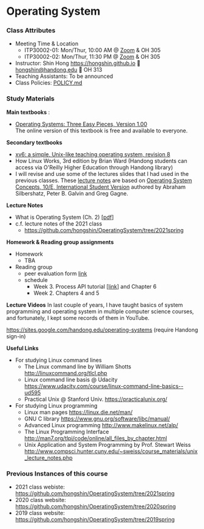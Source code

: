# Operating System

### Class Attributes ###
* Meeting Time & Location
  - ITP30002-01: Mon/Thur, 10:00 AM @ [Zoom](https://handong.zoom.us/my/hongshin) & OH 305
  - ITP30002-02: Mon/Thur, 11:30 PM @ [Zoom](https://handong.zoom.us/my/hongshin) & OH 305
* Instructor: Shin Hong https://hongshin.github.io :e-mail: hongshin@handong.edu :door: OH 313
* Teaching Assistants: To be announced
* Class Policies: [POLICY.md](https://github.com/hongshin/OperatingSystem/blob/master/POLICY.md)


### Study Materials ###

**Main textbooks** :
* [Operating Systems: Three Easy Pieces, Version 1.00](http://pages.cs.wisc.edu/~remzi/OSTEP/)  
  The online version of this textbook is free and available to everyone.

**Secondary textbooks**
* [xv6: a simple, Unix-like teaching operating system, revision 8](https://pdos.csail.mit.edu/6.828/2014/xv6/book-rev8.pdf)
* How Linux Works, 3rd edition by Brian Ward (Handong students can access via O'Reilly Higher Education through Handong library)
* I will revise and use some of the lectures slides that I had used in the previous classes. These [lecture notes](https://github.com/hongshin/OperatingSystem/tree/2020spring) are based on [Operating System Concepts, 10/E, International Student Version](http://www.kyobobook.co.kr/product/detailViewEng.laf?ejkGb=ENG&mallGb=ENG&barcode=9781119586166) authored by Abraham Silbershatz, Peter B. Galvin and Greg Gagne. 

**Lecture Notes**
 - What is Operating System (Ch. 2) [[pdf](notes/ch2-intro+os.pdf)]
 - c.f. lecture notes of the 2021 class
    * https://github.com/hongshin/OperatingSystem/tree/2021spring

**Homework & Reading group assignments**
 - Homework
    * TBA
 - Reading group
    * peer evaluation form [link](https://github.com/hongshin/OperatingSystem/blob/master/assignments/peer%2Bevaluation.xlsx)
    * schedule
        - Week 3. Process API tutorial [[link](https://youtu.be/22Z7xAD_nfE)] and Chapter 6
        - Week 2. Chapters 4 and 5

**Lecture Videos**
In last couple of years, I have taught basics of system programming and operating system in multiple computer science courses, and fortunately, I kept some records of them in YouTube. 

https://sites.google.com/handong.edu/operating-systems (require Handong sign-in)


**Useful Links**
- For studying Linux command lines
  - The Linux command line by William Shotts http://linuxcommand.org/tlcl.php
  - Linux command line basis @ Udacity https://www.udacity.com/course/linux-command-line-basics--ud595
  - Practical Unix @ Stanford Univ. https://practicalunix.org/
- For studying Linux programming
  - Linux man pages https://linux.die.net/man/
  - GNU C library https://www.gnu.org/software/libc/manual/
  - Advanced Linux programming http://www.makelinux.net/alp/
  - The Linux Programming Interface http://man7.org/tlpi/code/online/all_files_by_chapter.html
  - Unix Application and System Programming by Prof. Stewart Weiss  http://www.compsci.hunter.cuny.edu/~sweiss/course_materials/unix_lecture_notes.php

### Previous Instances of this course ###
* 2021 class webiste: https://github.com/hongshin/OperatingSystem/tree/2021spring
* 2020 class website: https://github.com/hongshin/OperatingSystem/tree/2020spring
* 2019 class website: https://github.com/hongshin/OperatingSystem/tree/2019spring
